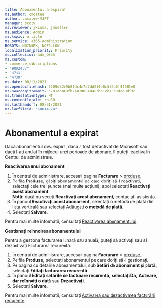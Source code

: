 ```yaml
---
title: Abonamentul a expirat
ms.author: cmcatee
author: cmcatee-MSFT
manager: scotv
ms.reviewer: jkinma, jmueller
ms.audience: Admin
ms.topic: article
ms.service: o365-administration
ROBOTS: NOINDEX, NOFOLLOW
localization_priority: Priority
ms.collection: Adm_O365
ms.custom:
- commerce_subscriptions
- "9002437"
- "4741"
- "4739"
ms.date: 08/11/2021
ms.openlocfilehash: 0269d32d9b8fdc4c7a7dd264e0c533b6f44585e0
ms.sourcegitcommit: e781da003fb7b878854846cbe12b13b9dca8df92
ms.translationtype: MT
ms.contentlocale: ro-RO
ms.lasthandoff: 08/31/2021
ms.locfileid: "58844074"
---
```

# <a name="subscription-expired"></a>Abonamentul a expirat

Dacă abonamentul dvs. expiră, dacă a fost dezactivat de Microsoft sau dacă l-ați anulat în mijlocul unei perioade de abonare, îl puteți reactiva în Centrul de administrare.

**Reactivarea unui abonament**

1. În centrul de administrare, accesați pagina **Facturare**  >  [produse.](https://go.microsoft.com/fwlink/p/?linkid=842054)
2. Pe fila **Produse,** găsiți abonamentul pe care doriți să-l reactivați, selectați cele trei puncte (mai multe acțiuni), apoi selectați **Reactivați acest abonament**.\
    **Notă:** dacă nu vedeți **Reactivați acest abonament,** contactați asistența.
3. În panoul **Reactivați acest abonament,** selectați o metodă de plată din lista verticală sau selectați Adăugați **o metodă de plată**.
4. Selectați **Salvare**.

Pentru mai multe informații, consultați [Reactivarea abonamentului](https://docs.microsoft.com/microsoft-365/commerce/subscriptions/reactivate-your-subscription).

**Gestionați reînnoirea abonamentului**

Pentru a gestiona facturarea lunară sau anuală, puteți să activați sau să dezactivați Facturarea recurentă.

1. În centrul de administrare, accesați pagina **Facturare**  >  [produse.](https://go.microsoft.com/fwlink/p/?linkid=842054)
2. Pe fila **Produse,** selectați abonamentul pe care doriți să-l gestionați.
3. Pe pagina cu detaliile abonamentului, sub **Setări de abonament și plată,** selectați **Editați facturarea recurentă.**
4. În panoul **Editați setările de facturare recurentă,** **selectați Da,** **Activare, dar reînnoiți o dată** sau **Dezactivați**.
5. Selectați **Salvare**.

Pentru mai multe informații, consultați [Activarea sau dezactivarea facturării recurente](https://docs.microsoft.com/microsoft-365/commerce/subscriptions/renew-your-subscription#turn-recurring-billing-off-or-on).